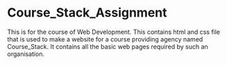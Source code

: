 # Course_Stack_Assignment
This is for the course of Web Development. This contains html and css file that is used to make a website for a course providing agency named Course_Stack. It contains all the basic web pages required by such an organisation.
